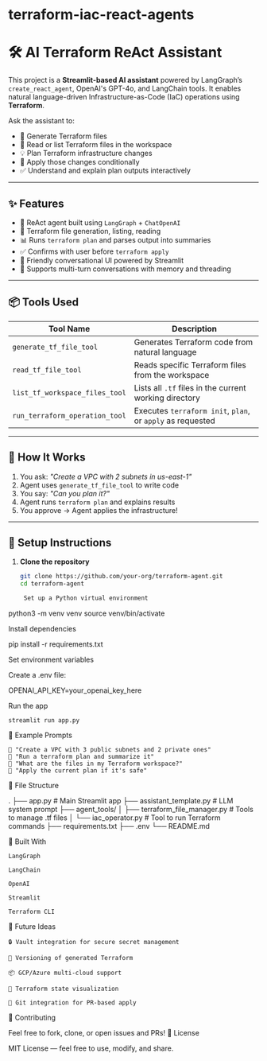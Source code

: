 # terraform-iac-react-agents
# 🛠️ AI Terraform ReAct Assistant

This project is a **Streamlit-based AI assistant** powered by LangGraph’s `create_react_agent`, OpenAI's GPT-4o, and LangChain tools. It enables natural language-driven Infrastructure-as-Code (IaC) operations using **Terraform**.

Ask the assistant to:
- 🔧 Generate Terraform files
- 📄 Read or list Terraform files in the workspace
- 💡 Plan Terraform infrastructure changes
- 🚀 Apply those changes conditionally
- ✅ Understand and explain plan outputs interactively

---

## ✨ Features

- 🧠 ReAct agent built using `LangGraph` + `ChatOpenAI`
- 📁 Terraform file generation, listing, reading
- 📊 Runs `terraform plan` and parses output into summaries
- ✅ Confirms with user before `terraform apply`
- 💬 Friendly conversational UI powered by Streamlit
- 🧠 Supports multi-turn conversations with memory and threading

---

## 📦 Tools Used

| Tool Name | Description |
|-----------|-------------|
| `generate_tf_file_tool` | Generates Terraform code from natural language |
| `read_tf_file_tool` | Reads specific Terraform files from the workspace |
| `list_tf_workspace_files_tool` | Lists all `.tf` files in the current working directory |
| `run_terraform_operation_tool` | Executes `terraform init`, `plan`, or `apply` as requested |

---

## 🚀 How It Works

1. You ask: _"Create a VPC with 2 subnets in us-east-1"_
2. Agent uses `generate_tf_file_tool` to write code
3. You say: _"Can you plan it?"_
4. Agent runs `terraform plan` and explains results
5. You approve → Agent applies the infrastructure!

---

## 🧰 Setup Instructions

1. **Clone the repository**
   ```bash
   git clone https://github.com/your-org/terraform-agent.git
   cd terraform-agent

    Set up a Python virtual environment

python3 -m venv venv
source venv/bin/activate

Install dependencies

pip install -r requirements.txt

Set environment variables

Create a .env file:

OPENAI_API_KEY=your_openai_key_here

Run the app

    streamlit run app.py

🧪 Example Prompts

    💬 "Create a VPC with 3 public subnets and 2 private ones"
    💬 "Run a terraform plan and summarize it"
    💬 "What are the files in my Terraform workspace?"
    💬 "Apply the current plan if it's safe"

📂 File Structure

.
├── app.py                        # Main Streamlit app
├── assistant_template.py        # LLM system prompt
├── agent_tools/
│   ├── terraform_file_manager.py     # Tools to manage .tf files
│   └── iac_operator.py               # Tool to run Terraform commands
├── requirements.txt
├── .env
└── README.md

🧠 Built With

    LangGraph

    LangChain

    OpenAI

    Streamlit

    Terraform CLI

📌 Future Ideas

    🔒 Vault integration for secure secret management

    🧾 Versioning of generated Terraform

    📦 GCP/Azure multi-cloud support

    📸 Terraform state visualization

    🤝 Git integration for PR-based apply

🤝 Contributing

Feel free to fork, clone, or open issues and PRs!
📜 License

MIT License — feel free to use, modify, and share.